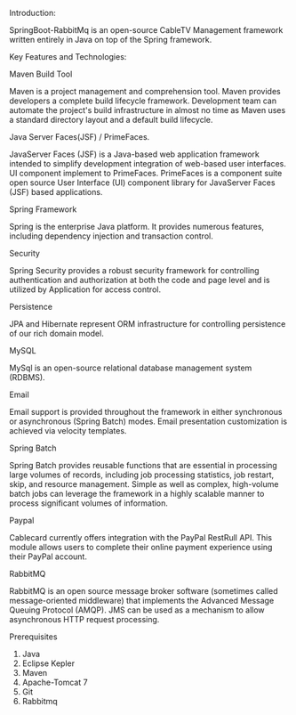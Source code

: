 
Introduction:

 SpringBoot-RabbitMq is an open-source CableTV Management framework written entirely in Java on top of the Spring framework.

Key Features and Technologies: 

Maven Build Tool

Maven is a project management and comprehension tool. Maven provides developers a complete build lifecycle framework. Development team can automate the project's build infrastructure in almost no time as Maven uses a standard directory layout and a default build lifecycle. 

Java Server Faces(JSF) / PrimeFaces.

JavaServer Faces (JSF) is a Java-based web application framework intended to simplify development integration of web-based user interfaces. UI component implement to  PrimeFaces. PrimeFaces is a component suite open source User Interface (UI) component library for JavaServer Faces (JSF) based applications.

Spring Framework

Spring is the enterprise Java platform. It provides numerous features, including dependency injection and transaction control.

Security

Spring Security provides a robust security framework for controlling authentication and authorization at both the code and page level and is utilized by Application for access control.

Persistence

JPA and Hibernate represent ORM infrastructure for controlling persistence of our rich domain model.

MySQL 

 MySql is an open-source relational database management system (RDBMS). 
 
Email

Email support is provided throughout the framework in either synchronous or asynchronous (Spring Batch) modes. Email presentation customization is achieved via velocity templates.

Spring Batch 

Spring Batch provides reusable functions that are essential in processing large volumes of records, including job processing statistics, job restart, skip, and resource management. Simple as well as complex, high-volume batch jobs can leverage the framework in a highly scalable manner to process significant volumes of information.

Paypal 

Cablecard currently offers integration with the PayPal RestRull API. This module allows users to complete their online payment experience using their PayPal account.

RabbitMQ 

RabbitMQ is an open source message broker software (sometimes called message-oriented middleware) that implements the Advanced Message Queuing Protocol (AMQP). JMS can be used as a mechanism to allow asynchronous HTTP request processing.

Prerequisites

1. Java
2. Eclipse Kepler 
3. Maven
4. Apache-Tomcat 7
5. Git
6. Rabbitmq


